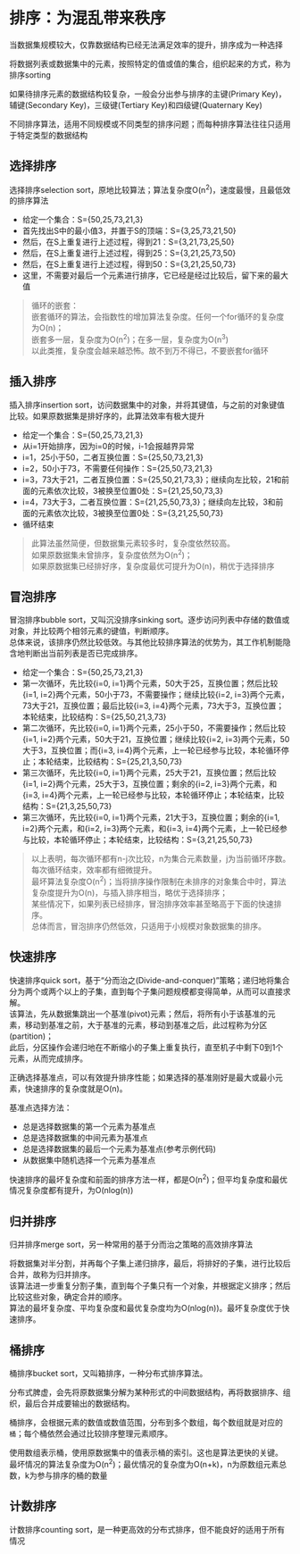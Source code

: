 ﻿# 排序：为混乱带来秩序

当数据集规模较大，仅靠数据结构已经无法满足效率的提升，排序成为一种选择  

将数据列表或数据集中的元素，按照特定的值或值的集合，组织起来的方式，称为排序sorting  

如果待排序元素的数据结构较复杂，一般会分出参与排序的主键(Primary Key)，辅键(Secondary Key)，三级键(Tertiary Key)和四级键(Quaternary Key)  

不同排序算法，适用不同规模或不同类型的排序问题；而每种排序算法往往只适用于特定类型的数据结构  

## 选择排序

选择排序selection sort，原地比较算法；算法复杂度O(n<sup>2</sup>)，速度最慢，且最低效的排序算法  

- 给定一个集合：S={50,25,73,21,3}  
- 首先找出S中的最小值3，并置于S的顶端：S={3,25,73,21,50}  
- 然后，在S上重复进行上述过程，得到21：S={3,21,73,25,50}  
- 然后，在S上重复进行上述过程，得到25：S={3,21,25,73,50}  
- 然后，在S上重复进行上述过程，得到50：S={3,21,25,50,73}  
- 这里，不需要对最后一个元素进行排序，它已经是经过比较后，留下来的最大值  

> 循环的嵌套：  
> 嵌套循环的算法，会指数性的增加算法复杂度。任何一个for循环的复杂度为O(n)；  
> 嵌套多一层，复杂度为O(n<sup>2</sup>)；在多一层，复杂度为O(n<sup>3</sup>)  
> 以此类推，复杂度会越来越恐怖。故不到万不得已，不要嵌套for循环  

## 插入排序

插入排序insertion sort，访问数据集中的对象，并将其键值，与之前的对象键值比较。如果原数据集是排好序的，此算法效率有极大提升  

- 给定一个集合：S={50,25,73,21,3}  
- 从i=1开始排序，因为i=0的时候，i-1会报越界异常  
- i=1，25小于50，二者互换位置：S={25,50,73,21,3}  
- i=2，50小于73，不需要任何操作：S={25,50,73,21,3}  
- i=3，73大于21，二者互换位置：S={25,50,21,73,3}；继续向左比较，21和前面的元素依次比较，3被换至位置0处：S={21,25,50,73,3}    
- i=4，73大于3，二者互换位置：S={21,25,50,73,3}；继续向左比较，3和前面的元素依次比较，3被换至位置0处：S={3,21,25,50,73}  
- 循环结束    

> 此算法虽然简便，但数据集元素较多时，复杂度依然较高。  
> 如果原数据集未曾排序，复杂度依然为O(n<sup>2</sup>)；  
> 如果原数据集已经排好序，复杂度最优可提升为O(n)，稍优于选择排序  

## 冒泡排序

冒泡排序bubble sort，又叫沉没排序sinking sort。逐步访问列表中存储的数值或对象，并比较两个相邻元素的键值，判断顺序。  
总体来说，该排序仍然比较低效。与其他比较排序算法的优势为，其工作机制能隐含地判断出当前列表是否已完成排序。  

- 给定一个集合：S={50,25,73,21,3}  
- 第一次循环，先比较{i=0, i=1}两个元素，50大于25，互换位置；然后比较{i=1, i=2}两个元素，50小于73，不需要操作；继续比较{i=2, i=3}两个元素，73大于21，互换位置；最后比较{i=3, i=4}两个元素，73大于3，互换位置；本轮结束，比较结构：S={25,50,21,3,73}  
- 第二次循环，先比较{i=0, i=1}两个元素，25小于50，不需要操作；然后比较{i=1, i=2}两个元素，50大于21，互换位置；继续比较{i=2, i=3}两个元素，50大于3，互换位置；而{i=3, i=4}两个元素，上一轮已经参与比较，本轮循环停止；本轮结束，比较结构：S={25,21,3,50,73}  
- 第三次循环，先比较{i=0, i=1}两个元素，25大于21，互换位置；然后比较{i=1, i=2}两个元素，25大于3，互换位置；剩余的{i=2, i=3}两个元素，和{i=3, i=4}两个元素，上一轮已经参与比较，本轮循环停止；本轮结束，比较结构：S={21,3,25,50,73}  
- 第三次循环，先比较{i=0, i=1}两个元素，21大于3，互换位置；剩余的{i=1, i=2}两个元素，和{i=2, i=3}两个元素，和{i=3, i=4}两个元素，上一轮已经参与比较，本轮循环停止；本轮结束，比较结构：S={3,21,25,50,73}  

> 以上表明，每次循环都有n-j次比较，n为集合元素数量，j为当前循环序数。每次循环结束，效率都有细微提升。  
> 最坏算法复杂度O(n<sup>2</sup>)；当将排序操作限制在未排序的对象集合中时，算法复杂度提升为O(n)，与插入排序相当，略优于选择排序；  
> 某些情况下，如果列表已经排序，冒泡排序效率甚至略高于下面的快速排序。  
> 总体而言，冒泡排序仍然低效，只适用于小规模对象数据集的排序。  

## 快速排序

快速排序quick sort，基于“分而治之(Divide-and-conquer)”策略；递归地将集合分为两个或两个以上的子集，直到每个子集问题规模都变得简单，从而可以直接求解。  
该算法，先从数据集跳出一个基准(pivot)元素；然后，将所有小于该基准的元素，移动到基准之前，大于基准的元素，移动到基准之后，此过程称为分区(partition)；  
此后，分区操作会递归地在不断缩小的子集上重复执行，直至机子中剩下0到1个元素，从而完成排序。

正确选择基准点，可以有效提升排序性能；如果选择的基准刚好是最大或最小元素，快速排序的复杂度就是O(n)。  

基准点选择方法：

- 总是选择数据集的第一个元素为基准点  
- 总是选择数据集的中间元素为基准点  
- 总是选择数据集的最后一个元素为基准点(参考示例代码)  
- 从数据集中随机选择一个元素为基准点  

快速排序的最坏复杂度和前面的排序方法一样，都是O(n<sup>2</sup>)；但平均复杂度和最优情况复杂度都有提升，为O(nlog(n))  

## 归并排序

归并排序merge sort，另一种常用的基于分而治之策略的高效排序算法  

将数据集对半分割，并再每个子集上递归排序，最后，将排好的子集，进行比较后合并，故称为归并排序。  
该算法进一步重复分割子集，直到每个子集只有一个对象，并根据定义排序；然后比较这些对象，确定合并的顺序。  
算法的最坏复杂度、平均复杂度和最优复杂度均为O(nlog(n))。最坏复杂度优于快速排序。  

## 桶排序

桶排序bucket sort，又叫箱排序，一种分布式排序算法。  

分布式脾虚，会先将原数据集分解为某种形式的中间数据结构，再将数据排序、组织，最后合并成要输出的数据结构。  

桶排序，会根据元素的数值或数值范围，分布到多个数组，每个数组就是对应的`桶`；每个桶依然会通过比较排序整理元素顺序。  

使用数组表示桶，使用原数据集中的值表示桶的索引。这也是算法更快的关键。  
最坏情况的算法复杂度为O(n<sup>2</sup>)；最优情况的复杂度为O(n+k)，n为原数组元素总数，k为参与排序的桶的数量  

## 计数排序

计数排序counting sort，是一种更高效的分布式排序，但不能良好的适用于所有情况  
